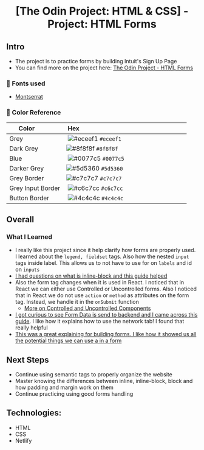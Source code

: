 <h1 align="center">
[The Odin Project: HTML & CSS] - Project: HTML Forms 
</h1>

## Intro

-   The project is to practice forms by building Intuit's Sign Up Page
-   You can find more on the project here: [The Odin Project - HTML Forms](https://www.theodinproject.com/paths/full-stack-javascript/courses/html-and-css/lessons/html-forms)

### 📗 Fonts used

-   [Montserrat](https://fonts.google.com/specimen/Montserrat?query=Montserrat)

### 🎨 Color Reference

|  Color            |  Hex                                                                 |
| ----------------- | -------------------------------------------------------------------- |
| Grey              |  ![#eceef1](https://via.placeholder.com/10/eceef1?text=+) `#eceef1`  |
| Dark Grey         | ![#8f8f8f](https://via.placeholder.com/10/8f8f8f?text=+) `#8f8f8f`   |
| Blue              |  ![#0077c5](https://via.placeholder.com/10/0077c5?text=+) `#0077c5`  |
| Darker Grey       | ![#5d5360](https://via.placeholder.com/10/5d5360?text=+) `#5d5360`   |
| Grey Border       | ![#c7c7c7](https://via.placeholder.com/10/c7c7c7?text=+) `#c7c7c7`   |
| Grey Input Border |  ![#c6c7cc](https://via.placeholder.com/10/c6c7cc?text=+) `#c6c7cc`  |
| Button Border     |  ![#4c4c4c](https://via.placeholder.com/10/4c4c4c?text=+) `#4c4c4c`  |

## Overall

### What I Learned

-   I really like this project since it help clarify how forms are properly used. I learned about the `legend, fieldset` tags. Also how the nested `input` tags inside label. This allows us to not have to use for on `labels` and id on `inputs`
-   [I had questions on what is inline-block and this guide helped](https://www.digitalocean.com/community/tutorials/css-display-inline-vs-inline-block#:~:text=Compared%20to%20display%3A%20inline%2C%20the,%3A%20inline%2Dblock%20they%20are)
-   Also the form tag changes when it is used in React. I noticed that in React we can either use Controlled or Uncontrolled forms. Also I noticed that in React we do not use `action` or `method` as attributes on the form tag. Instead, we handle it in the `onSubmit` function
    -   [More on Controlled and Uncontrolled Components](https://daveceddia.com/react-forms/)
-   [I got curious to see Form Data is send to backend and I came across this guide](https://developer.mozilla.org/en-US/docs/Learn/Forms/Sending_and_retrieving_form_data). I like how it explains how to use the network tab! I found that really helpful
-   [This was a great explaining for building forms. I like how it showed us all the potential things we can use a in a form](https://learn.shayhowe.com/html-css/building-forms/)

## Next Steps

-   Continue using semantic tags to properly organize the website
-   Master knowing the differences between inline, inline-block, block and how padding and margin work on them
-   Continue practicing using good forms handling

## Technologies:

-   HTML
-   CSS
-   Netlify

